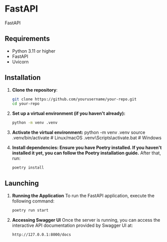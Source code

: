 # FastAPI 

 FastAPI

## Requirements

- Python 3.11 or higher
- FastAPI
- Uvicorn


## Installation

1. **Clone the repository**:
   ```bash
   git clone https://github.com/yourusername/your-repo.git
   cd your-repo


2. **Set up a virtual environment (if you haven't already):**
   ```bash
   python -m venv .venv


3. **Activate the virtual environment:**
   python -m venv .venv
   source .venv/bin/activate  # Linux/macOS
   .venv\Scripts\activate.bat  # Windows


4. **Install dependencies: Ensure you have Poetry installed. If you haven't installed it yet, you can follow the Poetry installation guide.**
   After that, run:
   ```bash
   poetry install


## Launching

1. **Running the Application**
   To run the FastAPI application, execute the following command:
   ```bash
   poetry run start


2. **Accessing Swagger UI**
   Once the server is running, you can access the interactive API documentation provided by Swagger UI at:
   ```bash
   http://127.0.0.1:8000/docs

